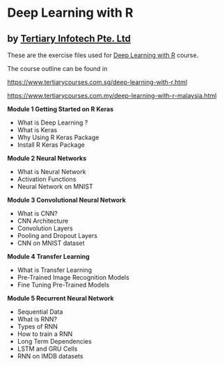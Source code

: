 
# Deep Learning with R
## by [Tertiary Infotech Pte. Ltd](https://www.tertiarycourses.com.sg/)

These are the exercise files used for [Deep Learning with R](https://www.tertiarycourses.com.sg/deep-learning-with-r.html) course. 

The course outline can be found in 

https://www.tertiarycourses.com.sg/deep-learning-with-r.html

https://www.tertiarycourses.com.my/deep-learning-with-r-malaysia.html

<p><strong>Module 1 Getting Started on R Keras</strong></p>
<ul>
<li>What is Deep Learning ?</li>
<li>What is Keras</li>
<li>Why Using R Keras Package</li>
<li>Install R Keras Package</li>
</ul>
<p><strong>Module 2 Neural Networks</strong></p>
<ul>
<li>What is Neural Network</li>
<li>Activation Functions</li>
<li>Neural Network on MNIST</li>
</ul>
<p><strong>Module 3 Convolutional Neural Network</strong><strong></strong></p>
<ul>
<li>What is CNN?</li>
<li>CNN Architecture</li>
<li>Convolution Layers</li>
<li>Pooling and Dropout Layers</li>
<li>CNN on MNIST dataset</li>
</ul>
<p><strong>Module 4 Transfer Learning</strong></p>
<ul>
<li>What is Transfer Learning</li>
<li>Pre-Trained Image Recognition Models</li>
<li>Fine Tuning Pre-Trained Models</li>
</ul>
<p><strong>Module 5 Recurrent Neural Network</strong></p>
<ul>
<li>Sequential Data</li>
<li>What is RNN?</li>
<li>Types of RNN</li>
<li>How to train a RNN</li>
<li>Long Term Dependencies</li>
<li>LSTM and GRU Cells</li>
<li>RNN on IMDB datasets</li>
</ul>



